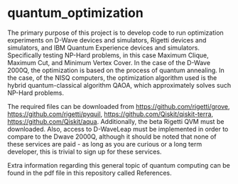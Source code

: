 # quantum_optimization
The primary purpose of this project is to develop code to run optimization experiments on D-Wave devices and simulators, Rigetti devices and simulators, and IBM Quantum Experience devices and simulators. Specifically testing NP-Hard problems, in this case Maximum Clique, Maximum Cut, and Minimum Vertex Cover. In the case of the D-Wave 2000Q, the optimization is based on the process of quantum annealing. In the case, of the NISQ computers, the optimization algorithm used is the hybrid quantum-classical algorithm QAOA, which approximately solves such NP-Hard problems. 

The required files can be downloaded from https://github.com/rigetti/grove, https://github.com/rigetti/pyquil, https://github.com/Qiskit/qiskit-terra, https://github.com/Qiskit/aqua. Additionally, the beta Rigetti QVM must be downloaded. Also, access to D-WaveLeap must be implemented in order to compare to the Dwave 2000Q, although it should be noted that none of these services are paid - as long as you are curious or a long term developer, this is trivial to sign up for these services. 

Extra information regarding this general topic of quantum computing can be found in the pdf file in this repository called References.

